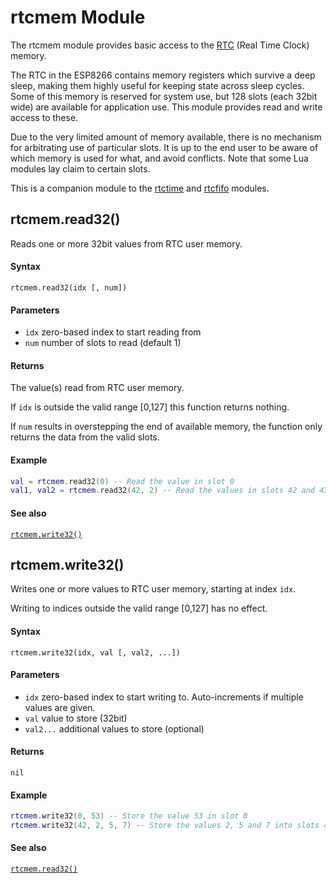 # rtcmem Module
The rtcmem module provides basic access to the [RTC](https://en.wikipedia.org/wiki/Real-time_clock) (Real Time Clock) memory.

The RTC in the ESP8266 contains memory registers which survive a deep sleep, making them highly useful for keeping state across sleep cycles. Some of this memory is reserved for system use, but 128 slots (each 32bit wide) are available for application use. This module provides read and write access to these.

Due to the very limited amount of memory available, there is no mechanism for arbitrating use of particular slots. It is up to the end user to be aware of which memory is used for what, and avoid conflicts. Note that some Lua modules lay claim to certain slots.

This is a companion module to the [rtctime](rtctime.md) and [rtcfifo](rtcfifo.md) modules.

## rtcmem.read32()

Reads one or more 32bit values from RTC user memory.

#### Syntax
`rtcmem.read32(idx [, num])`

#### Parameters
  - `idx` zero-based index to start reading from
  - `num` number of slots to read (default 1)

#### Returns
The value(s) read from RTC user memory.

If `idx` is outside the valid range [0,127] this function returns nothing.

If `num` results in overstepping the end of available memory, the function only returns the data from the valid slots.

#### Example
```lua
val = rtcmem.read32(0) -- Read the value in slot 0
val1, val2 = rtcmem.read32(42, 2) -- Read the values in slots 42 and 43
```
#### See also
[`rtcmem.write32()`](#rtcmemwrite32)

## rtcmem.write32()

Writes one or more values to RTC user memory, starting at index `idx`.

Writing to indices outside the valid range [0,127] has no effect.

#### Syntax
`rtcmem.write32(idx, val [, val2, ...])`

#### Parameters
  - `idx` zero-based index to start writing to. Auto-increments if multiple values are given.
  - `val` value to store (32bit)
  - `val2...` additional values to store (optional)

#### Returns
`nil`

#### Example
```lua
rtcmem.write32(0, 53) -- Store the value 53 in slot 0
rtcmem.write32(42, 2, 5, 7) -- Store the values 2, 5 and 7 into slots 42, 43 and 44, respectively.
```
#### See also
[`rtcmem.read32()`](#rtcmemread32)